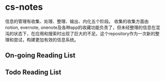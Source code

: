 # cs-notes

信息的管理有收集、处理、整理、输出、内化五个阶段。
收集的收集方面由notion, evernote, onenote及各种app的收藏功能负责了，但未经整理的信息在混沌的状态下，在应用和搜索时出现了巨大的不足。这个repository作为一次新的整理和尝试，构建更加有效的信息系统。

## On-going Reading List


## Todo Reading List


